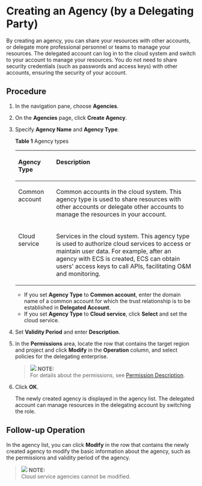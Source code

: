 # Creating an Agency \(by a Delegating Party\)<a name="en-us_topic_0046613147"></a>

By creating an agency, you can share your resources with other accounts, or delegate more professional personnel or teams to manage your resources. The delegated account can log in to the cloud system and switch to your account to manage your resources. You do not need to share security credentials \(such as passwords and access keys\) with other accounts, ensuring the security of your account.

## Procedure<a name="section2672115"></a>

1.  In the navigation pane, choose  **Agencies**.
2.  On the  **Agencies**  page, click  **Create Agency**.
3.  Specify  **Agency Name**  and  **Agency Type**.

    **Table  1**  Agency types

    <a name="table5607179122211"></a>
    <table><thead align="left"><tr id="row19607109132216"><th class="cellrowborder" valign="top" width="21%" id="mcps1.2.3.1.1"><p id="p8464131619225"><a name="p8464131619225"></a><a name="p8464131619225"></a><strong id="b8423527061059"><a name="b8423527061059"></a><a name="b8423527061059"></a>Agency Type</strong></p>
    </th>
    <th class="cellrowborder" valign="top" width="79%" id="mcps1.2.3.1.2"><p id="p16466101617224"><a name="p16466101617224"></a><a name="p16466101617224"></a><strong id="b36291382142815"><a name="b36291382142815"></a><a name="b36291382142815"></a>Description</strong></p>
    </th>
    </tr>
    </thead>
    <tbody><tr id="row1060715911225"><td class="cellrowborder" valign="top" width="21%" headers="mcps1.2.3.1.1 "><p id="p104684169229"><a name="p104684169229"></a><a name="p104684169229"></a>Common account</p>
    </td>
    <td class="cellrowborder" valign="top" width="79%" headers="mcps1.2.3.1.2 "><p id="p64704162225"><a name="p64704162225"></a><a name="p64704162225"></a>Common accounts in the cloud system. This agency type is used to share resources with other accounts or delegate other accounts to manage the resources in your account.</p>
    </td>
    </tr>
    <tr id="row126078962210"><td class="cellrowborder" valign="top" width="21%" headers="mcps1.2.3.1.1 "><p id="p1847261611225"><a name="p1847261611225"></a><a name="p1847261611225"></a>Cloud service</p>
    </td>
    <td class="cellrowborder" valign="top" width="79%" headers="mcps1.2.3.1.2 "><p id="p1447431614222"><a name="p1447431614222"></a><a name="p1447431614222"></a>Services in the cloud system. This agency type is used to authorize cloud services to access or maintain user data. For example, after an agency with ECS is created, ECS can obtain users' access keys to call APIs, facilitating O&amp;M and monitoring.</p>
    </td>
    </tr>
    </tbody>
    </table>

    -   If you set  **Agency Type**  to  **Common account**, enter the domain name of a common account for which the trust relationship is to be established in  **Delegated Account**.
    -   If you set  **Agency Type**  to  **Cloud service**, click  **Select**  and set the cloud service.

4.  Set  **Validity Period**  and enter  **Description**.
5.  In the  **Permissions**  area, locate the row that contains the target region and project and click  **Modify**  in the  **Operation**  column, and select policies for the delegating enterprise.

    >![](/images/icon-note.gif) **NOTE:**   
    >For details about the permissions, see  [Permission Description](https://docs.otc.t-systems.com/permissions/index.html).  

6.  Click  **OK**.

    The newly created agency is displayed in the agency list. The delegated account can manage resources in the delegating account by switching the role.


## Follow-up Operation<a name="section54138067163127"></a>

In the agency list, you can click  **Modify**  in the row that contains the newly created agency to modify the basic information about the agency, such as the permissions and validity period of the agency.

>![](/images/icon-note.gif) **NOTE:**   
>Cloud service agencies cannot be modified.  

